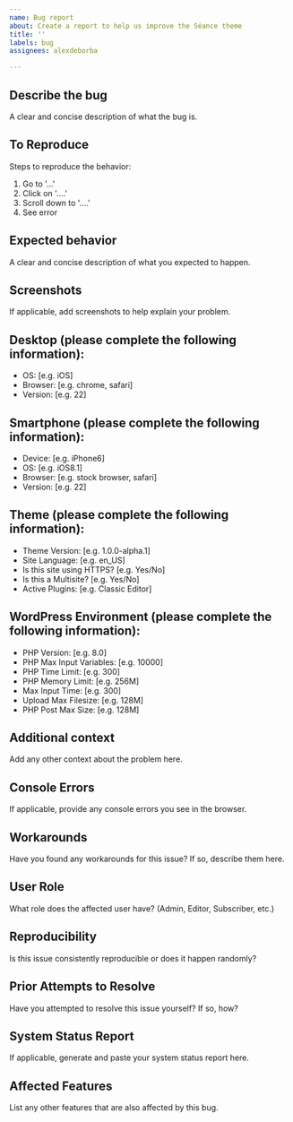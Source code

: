 ```yaml
---
name: Bug report
about: Create a report to help us improve the Séance theme
title: ''
labels: bug
assignees: alexdeborba

---
```


## Describe the bug
A clear and concise description of what the bug is.

## To Reproduce
Steps to reproduce the behavior:
1. Go to '...'
2. Click on '....'
3. Scroll down to '....'
4. See error

## Expected behavior
A clear and concise description of what you expected to happen.

## Screenshots
If applicable, add screenshots to help explain your problem.

## Desktop (please complete the following information):
- OS: [e.g. iOS]
- Browser: [e.g. chrome, safari]
- Version: [e.g. 22]

## Smartphone (please complete the following information):
- Device: [e.g. iPhone6]
- OS: [e.g. iOS8.1]
- Browser: [e.g. stock browser, safari]
- Version: [e.g. 22]

## Theme (please complete the following information):
- Theme Version: [e.g. 1.0.0-alpha.1]
- Site Language: [e.g. en_US]
- Is this site using HTTPS? [e.g. Yes/No]
- Is this a Multisite? [e.g. Yes/No]
- Active Plugins: [e.g. Classic Editor]

## WordPress Environment (please complete the following information):
- PHP Version: [e.g. 8.0]
- PHP Max Input Variables: [e.g. 10000]
- PHP Time Limit: [e.g. 300]
- PHP Memory Limit: [e.g. 256M]
- Max Input Time: [e.g. 300]
- Upload Max Filesize: [e.g. 128M]
- PHP Post Max Size: [e.g. 128M]

## Additional context
Add any other context about the problem here.

## Console Errors
If applicable, provide any console errors you see in the browser.

## Workarounds
Have you found any workarounds for this issue? If so, describe them here.

## User Role
What role does the affected user have? (Admin, Editor, Subscriber, etc.)

## Reproducibility
Is this issue consistently reproducible or does it happen randomly?

## Prior Attempts to Resolve
Have you attempted to resolve this issue yourself? If so, how?

## System Status Report
If applicable, generate and paste your system status report here.

## Affected Features
List any other features that are also affected by this bug.